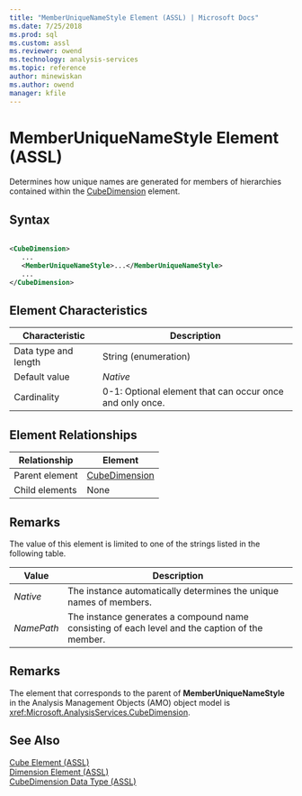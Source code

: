 ```yaml
---
title: "MemberUniqueNameStyle Element (ASSL) | Microsoft Docs"
ms.date: 7/25/2018
ms.prod: sql
ms.custom: assl
ms.reviewer: owend
ms.technology: analysis-services
ms.topic: reference
author: minewiskan
ms.author: owend
manager: kfile
---
```

# MemberUniqueNameStyle Element (ASSL)

  Determines how unique names are generated for members of hierarchies contained within the [CubeDimension](../data-type/cubedimension-data-type-assl.md) element.  
  
## Syntax  
  
```xml  
  
<CubeDimension>  
   ...  
   <MemberUniqueNameStyle>...</MemberUniqueNameStyle>  
   ...  
</CubeDimension>  
```  
  
## Element Characteristics  
  
|Characteristic|Description|  
|--------------------|-----------------|  
|Data type and length|String (enumeration)|  
|Default value|*Native*|  
|Cardinality|0-1: Optional element that can occur once and only once.|  
  
## Element Relationships  
  
|Relationship|Element|  
|------------------|-------------|  
|Parent element|[CubeDimension](../data-type/cubedimension-data-type-assl.md)|  
|Child elements|None|  
  
## Remarks  
 The value of this element is limited to one of the strings listed in the following table.  
  
|Value|Description|  
|-----------|-----------------|  
|*Native*|The instance automatically determines the unique names of members.|  
|*NamePath*|The instance generates a compound name consisting of each level and the caption of the member.|  
  
## Remarks  
 The element that corresponds to the parent of **MemberUniqueNameStyle** in the Analysis Management Objects (AMO) object model is <xref:Microsoft.AnalysisServices.CubeDimension>.  
  
## See Also  
 [Cube Element &#40;ASSL&#41;](../objects/cube-element-assl.md)   
 [Dimension Element &#40;ASSL&#41;](../objects/dimension-element-assl.md)   
 [CubeDimension Data Type &#40;ASSL&#41;](../data-type/cubedimension-data-type-assl.md)  
  
  
